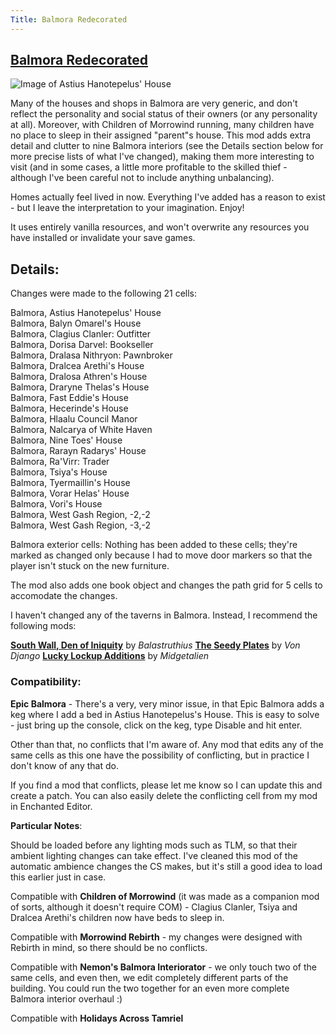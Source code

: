 ```yaml
---
Title: Balmora Redecorated
---
```


## [Balmora Redecorated](https://www.nexusmods.com/morrowind/mods/42580)

![Image of Astius Hanotepelus' House](https://staticdelivery.nexusmods.com/mods/100/images/42580-3-1421241613.png)

Many of the houses and shops in Balmora are very generic, and don't reflect the personality and social status of their owners (or any personality at all). Moreover, with Children of Morrowind running, many children have no place to sleep in their assigned "parent"s house. This mod adds extra detail and clutter to nine Balmora interiors (see the Details section below for more precise lists of what I've changed), making them more interesting to visit (and in some cases, a little more profitable to the skilled thief - although I've been careful not to include anything unbalancing).

Homes actually feel lived in now. Everything I've added has a reason to exist - but I leave the interpretation to your imagination. Enjoy!

It uses entirely vanilla resources, and won't overwrite any resources you have installed or invalidate your save games.

## Details:

Changes were made to the following 21 cells:

Balmora, Astius Hanotepelus' House  
Balmora, Balyn Omarel's House  
Balmora, Clagius Clanler: Outfitter  
Balmora, Dorisa Darvel: Bookseller  
Balmora, Dralasa Nithryon: Pawnbroker  
Balmora, Dralcea Arethi's House  
Balmora, Dralosa Athren's House  
Balmora, Draryne Thelas's House  
Balmora, Fast Eddie's House  
Balmora, Hecerinde's House  
Balmora, Hlaalu Council Manor  
Balmora, Nalcarya of White Haven  
Balmora, Nine Toes' House  
Balmora, Rarayn Radarys' House  
Balmora, Ra'Virr: Trader  
Balmora, Tsiya's House  
Balmora, Tyermaillin's House  
Balmora, Vorar Helas' House  
Balmora, Vori's House  
Balmora, West Gash Region, -2,-2   
Balmora, West Gash Region, -3,-2   

Balmora exterior cells: Nothing has been added to these cells; they're marked as changed only because I had to move door markers so that the player isn't stuck on the new furniture.

The mod also adds one book object and changes the path grid for 5 cells to accomodate the changes.

I haven't changed any of the taverns in Balmora. Instead, I recommend the following mods:

[**South Wall, Den of Iniquity**](http://mw.modhistory.com/download-44-13449) by *Balastruthius*
[**The Seedy Plates**](https://www.nexusmods.com/morrowind/mods/19006) by *Von Django*
[**Lucky Lockup Additions**](http://mw.modhistory.com/download-55-12549) by *Midgetalien*


### Compatibility:

**Epic Balmora** - There's a very, very minor issue, in that Epic Balmora adds a keg where I add a bed in Astius Hanotepelus's House. This is easy to solve - just bring up the console, click on the keg, type Disable and hit enter.

Other than that, no conflicts that I'm aware of. Any mod that edits any of the same cells as this one have the possibility of conflicting, but in practice I don't know of any that do.

If you find a mod that conflicts, please let me know so I can update this and create a patch. You can also easily delete the conflicting cell from my mod in Enchanted Editor.

**Particular Notes**:

Should be loaded before any lighting mods such as TLM, so that their ambient lighting changes can take effect. I've cleaned this mod of the automatic ambience changes the CS makes, but it's still a good idea to load this earlier just in case.

Compatible with **Children of Morrowind** (it was made as a companion mod of sorts, although it doesn't require COM) - Clagius Clanler, Tsiya and Dralcea Arethi's children
now have beds to sleep in.

Compatible with **Morrowind Rebirth** - my changes were designed with Rebirth in mind, so there should be no conflicts.

Compatible with **Nemon's Balmora Interiorator** - we only touch two of the same cells, and even then, we edit completely different parts of the building. You could run the two together for an even more complete Balmora interior overhaul :)

Compatible with **Holidays Across Tamriel**
